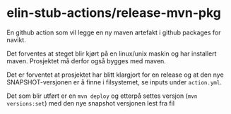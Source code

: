 # elin-stub-actions/release-mvn-pkg

En github action som vil legge en ny maven artefakt i github packages for navikt.

Det forventes at steget blir kjørt på en linux/unix maskin og har installert maven.
Prosjektet må derfor også bygges med maven.

Det er forventet at prosjektet har blitt klargjort for en release og at den nye
SNAPSHOT-versjonen er å finne i filsystemet, se inputs under `action.yml`.

Det som blir utført er en `mvn deploy` og etterpå settes versjon (`mvn versions:set`)
med den nye snapshot versjonen lest fra fil
